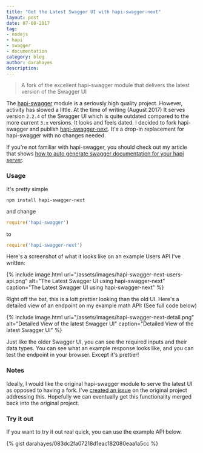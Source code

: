 ```yaml
---
title: "Get the Latest Swagger UI with hapi-swagger-next"
layout: post
date: 07-08-2017
tag:
- nodejs
- hapi
- swagger
- documentation
category: blog
author: darahayes
description: 
---
```


> A fork of the excellent hapi-swagger module that delivers the latest version of the Swagger UI

The [hapi-swagger](https://npmjs.com/package/hapi-swagger) module is a seriously high quality project. However, activity has slowed a little. At the time of writing (August 2017) It serves version `2.2.4` of the Swagger UI which is quite outdated compared to the more current `3.x` versions. It looks and feels dated. I decided to fork hapi-swagger and publish [hapi-swagger-next](https://npmjs.com/package/hapi-swagger-next). It's a drop-in replacement for hapi-swagger with no changes needed.

If you're not familiar with hapi-swagger, you should check out my article that shows [how to auto generate swagger documentation for your hapi server](/document-your-hapi-application-swagger/).

### Usage

It's pretty simple

```
npm install hapi-swagger-next
```

and change

```js
require('hapi-swagger')
```

to

```js
require('hapi-swagger-next')
```

Here's a screenshot of what it looks like on an example Users API I've written:


{% include image.html 
url="/assets/images/hapi-swagger-next-users-api.png"
alt="The Latest Swagger UI using hapi-swagger-next"
caption="The Latest Swagger UI using hapi-swagger-next" %}

Right off the bat, this is a lott prettier looking than the old UI. Here's a detailed view of an endpoint on my example math API: (See full code below)

{% include image.html 
url="/assets/images/hapi-swagger-next-detail.png"
alt="Detailed View of the latest Swagger UI"
caption="Detailed View of the latest Swagger UI" %}

Just like the older Swagger UI, you can see the required inputs and their data types. You can see what an example response looks like, and you can test the endpoint in your browser. Except it's prettier!

### Notes

Ideally, I would like the original hapi-swagger module to serve the latest UI as opposed to having a fork. I've [created an issue](https://github.com/glennjones/hapi-swagger/issues/443) on the original project addressing this. Hopefully we can eventually get this functionality merged back into the original project.

### Try it out

If you want to try it out real quick, you can use the example API below.

{% gist darahayes/083dc2fa07218d1eac182080eaa1a5cc %}